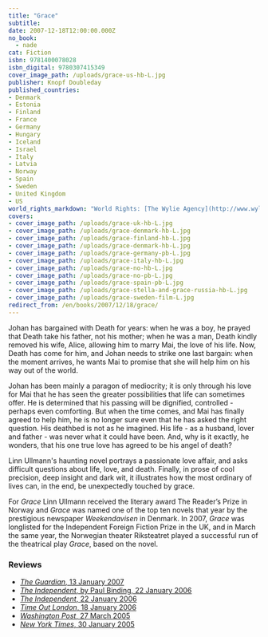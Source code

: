 ```yaml
---
title: "Grace"
subtitle:
date: 2007-12-18T12:00:00.000Z
no_book:
  - nade
cat: Fiction
isbn: 9781400078028
isbn_digital: 9780307415349
cover_image_path: /uploads/grace-us-hb-L.jpg
publisher: Knopf Doubleday
published_countries:
- Denmark
- Estonia
- Finland
- France
- Germany
- Hungary
- Iceland
- Israel
- Italy
- Latvia
- Norway
- Spain
- Sweden
- United Kingdom
- US
world_rights_markdown: "World Rights: [The Wylie Agency](http://www.wylieagency.com/)"
covers:
- cover_image_path: /uploads/grace-uk-hb-L.jpg  
- cover_image_path: /uploads/grace-denmark-hb-L.jpg  
- cover_image_path: /uploads/grace-finland-hb-L.jpg  
- cover_image_path: /uploads/grace-denmark-hb-L.jpg  
- cover_image_path: /uploads/grace-germany-pb-L.jpg  
- cover_image_path: /uploads/grace-italy-hb-L.jpg  
- cover_image_path: /uploads/grace-no-hb-L.jpg  
- cover_image_path: /uploads/grace-no-pb-L.jpg  
- cover_image_path: /uploads/grace-spain-pb-L.jpg  
- cover_image_path: /uploads/grace-stella-and-grace-russia-hb-L.jpg  
- cover_image_path: /uploads/grace-sweden-film-L.jpg  
redirect_from: /en/books/2007/12/18/grace/
---
```

Johan has bargained with Death for years: when he was a boy, he prayed that Death take his father, not his mother; when he was a man, Death kindly removed  his wife, Alice, allowing him to marry Mai, the love of his life. Now, Death has come for him, and Johan needs to strike one last bargain: when the moment arrives, he wants Mai to promise that she will help him on his way out of the  world.

Johan has been mainly a paragon of mediocrity; it is only through his  love for Mai that he has seen the greater possibilities that life can sometimes  offer. He is determined that his passing will be dignified, controlled - perhaps  even comforting. But when the time comes, and Mai has finally agreed to help  him, he is no longer sure even that he has asked the right question. His  deathbed is not as he imagined. His life - as a husband, lover and father - was  never what it could have been. And, why is it exactly, he wonders, that his one  true love has agreed to be his angel of death?

Linn Ullmann's haunting novel portrays a passionate love affair, and asks difficult questions about life,  love, and death. Finally, in prose of cool precision, deep insight and dark wit, it illustrates how the most ordinary of lives can, in the end, be unexpectedly  touched by grace.

For *Grace* Linn Ullmann received the literary award The Reader’s Prize in Norway and *Grace* was named one of the top ten novels that year by the prestigious newspaper *Weekendavisen* in Denmark. In 2007, *Grace* was longlisted for the Independent Foreign Fiction Prize in the UK, and in March the same year, the Norwegian theater Riksteatret played a successful run of the theatrical play *Grace*, based on the novel.

### Reviews

- [*The Guardian*, 13 January 2007](/assets/files/Guardian-13-01-2007.pdf)  
- [*The Independent*, by Paul Binding, 22 January 2006](/assets/files/Independent-Paul-Binding-22-01-2006.pdf)  
- [*The Independent*, 22 January 2006](/assets/files/Independent-22-01-2006.pdf)  
- [*Time Out London*, 18 January 2006](/assets/files/Time-Out-London-18-01-2006.pdf)  
- [*Washington Post*, 27 March 2005](/assets/files/Washington-Post-27-03-2005.pdf)  
- [*New York Times*, 30 January 2005](http://query.nytimes.com/gst/fullpage.html?res=9F07EFDB1138F933A05752C0A9639C8B63&amp;sec=&amp;spon=&amp;emc=eta1)  
